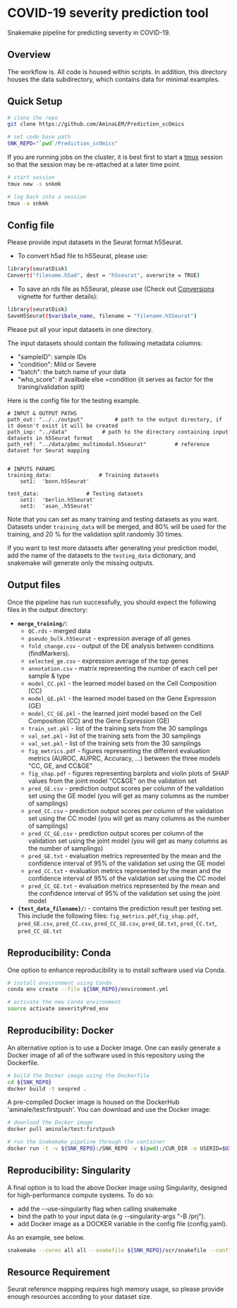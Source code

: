 COVID-19 severity prediction tool
================================

Snakemake pipeline for predicting severity in COVID-19.


Overview
--------

The workflow is. All code is housed within scripts. In addition, this directory houses the data subdirectory, which contains data for minimal examples.

Quick Setup
-----------

```bash
# clone the repo
git clone https://github.com/AminaLEM/Prediction_scOmics

# set code base path
SNK_REPO="`pwd`/Prediction_scOmics"

```

If you are running jobs on the cluster, it is best first to start a [tmux](https://github.com/tmux/tmux) session so that the session may be re-attached at a later time point. 

```bash
# start session
tmux new -s snkmk

# log back into a session
tmux -a snkmk
```
Config file
-----------
Please provide input datasets in the Seurat format h5Seurat. 

* To convert h5ad file to h5Seurat, please use:

```bash
library(seuratDisk)
Convert("filename.h5ad", dest = "h5seurat", overwrite = TRUE)
```
* To save  an rds file as h5Seurat, please use (Check out [Conversions](https://mojaveazure.github.io/seurat-disk/articles/convert-anndata.html) vignette for further details):

```bash
library(seuratDisk)
SaveH5Seurat($varibale_name, filename = "filename.h5Seurat")
```

Please put all your input datasets in one directory. 

The input datasets should contain the following metadata columns: 
* "sampleID": sample IDs
* "condition": Mild or Severe
* "batch": the batch name of your data
* "who_score": if availbale else =condition (it serves as factor for the traning/validation split)

Here is the config file for the testing example.

```
# INPUT & OUTPUT PATHS
path_out: "../../output"          # path to the output directory, if it doesn't exist it will be created 
path_inp: "../data"           # path to the directory containing input datasets in h5Seurat format
path_ref: "../data/pbmc_multimodal.h5seurat"         # reference dataset for Seurat mapping  


# INPUTS PARAMS
training_data:               # Training datasets
    set1:  'bonn.h5Seurat'        
    
test_data:               # Testing datasets
    set1:  'berlin.h5Seurat'        
    set3:  'asan_.h5Seurat'        

```
Note that you can set as many training and testing datasets as you want. Datasets under `training_data` will be merged, and 80% will be used for the training, and 20 % for the validation split randomly 30 times. 

If you want to test more datasets after generating your prediction model, add the name of the datasets to the `testing_data` dictionary, and snakemake will generate only the missing outputs.

Output files
-----------------------

Once the pipeline has run successfully, you should expect the following files in the output directory:
*   **`merge_training/`:**
    *   `QC.rds` - merged data
    *   `pseudo_bulk.h5Seurat` - expression average of all genes
    *   `fold_change.csv` - output of the DE analysis between conditions (findMarkers). 
    *   `selected_ge.csv` - expression average of the top genes
    *   `annotation.csv` - matrix representing the number of each cell per sample & type
    *   `model_CC.pkl` - the learned model based on the Cell Composition (CC)
    *   `model_GE.pkl` - the learned model based on the Gene Expression (GE)
    *   `model_CC_GE.pkl` - the learned joint model based on the Cell Composition (CC) and the Gene Expression (GE)
    *   `train_set.pkl` - list of the training sets from the 30 samplings
    *   `val_set.pkl` - list of the training sets from the 30 samplings
    *   `val_set.pkl` - list of the training sets from the 30 samplings
    *   `fig_metrics.pdf` - figures representing the different evaluation metrics (AUROC, AUPRC, Accuracy, ...) between the three models "CC, GE, and CC&GE"
    *   `fig_shap.pdf` - figures representing barplots and violin plots of SHAP values from the joint model "CC&GE" on the validation set
    *   `pred_GE.csv` - prediction output scores per column of the validation set using the GE model (you will get as many columns as the number of samplings)
    *   `pred_CC.csv` - prediction output scores per column of the validation set using the CC model (you will get as many columns as the number of samplings)
    *   `pred_CC_GE.csv` - prediction output scores per column of the validation set using the joint model (you will get as many columns as the number of samplings)
    *   `pred_GE.txt` - evaluation metrics represented by the mean and the confidence interval of 95% of the validation set using the GE model
    *   `pred_CC.txt` - evaluation metrics represented by the mean and the confidence interval of 95% of the validation set using the CC model
    *   `pred_CC_GE.txt` - evaluation metrics represented by the mean and the confidence interval of 95% of the validation set using the joint model
*   **`{test_data_filename}/`:** - contains the prediction result per testing set. This include the following files: `fig_metrics.pdf`,`fig_shap.pdf`, `pred_GE.csv`, `pred_CC.csv`, `pred_CC_GE.csv`, `pred_GE.txt`, `pred_CC.txt`, `pred_CC_GE.txt`

Reproducibility: Conda   
----------------------

One option to enhance reproducibility is to install software used via Conda.

```bash
# install environment using Conda
conda env create --file ${SNK_REPO}/environment.yml

# activate the new Conda environment
source activate severityPred_env
```


Reproducibility: Docker
-----------------------

An alternative option is to use a Docker image. One can easily generate a Docker image of all of the software used in this repository using the Dockerfile. 

```bash
# build the Docker image using the Dockerfile
cd ${SNK_REPO}
docker build -t sevpred .
```

A pre-compiled Docker image is housed on the DockerHub 'aminale/test:firstpush'. You can download and use the Docker image:

```bash
# download the Docker image 
docker pull aminale/test:firstpush

# run the Snakemake pipeline through the container
docker run -t -v ${SNK_REPO}:/SNK_REPO -v $(pwd):/CUR_DIR -e USERID=$UID test:firstpush "snakemake --cores all all --snakefile /SNK_REPO/src/snakefile --directory /CUR_DIR --configfile /SNK_REPO/src/config.yaml --printshellcmds"
```


Reproducibility: Singularity
----------------------------

A final option is to load the above Docker image using Singularity, designed for high-performance compute systems. To do so: 
* add the --use-singularity flag when calling snakemake 
* bind the path to your input data (e.g --singularity-args "-B /prj").
* add Docker image as a DOCKER variable in the config file (config.yaml).

As an example, see below.
```bash
snakemake --cores all all --snakefile ${SNK_REPO}/scr/snakefile --configfile ${SNK_REPO}/src/config.yaml --use-singularity --singularity-prefix ${SNK_REPO}/.snakemake/singularity --singularity-args "-B /prj" --printshellcmds
```


Resource Requirement
---------------------

Seurat reference mapping requires high memory usage, so please provide enough resources according to your dataset size.

